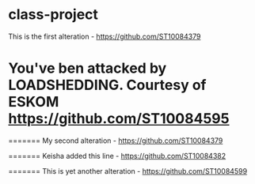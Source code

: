 # class-project
This is the first alteration - https://github.com/ST10084379



You've ben attacked by LOADSHEDDING. 
Courtesy of ESKOM 
https://github.com/ST10084595
=======
=======
My second alteration - https://github.com/ST10084379

=======
Keisha added this line - https://github.com/ST10084382

=======
This is yet another alteration - 
https://github.com/ST10084599




